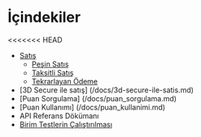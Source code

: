 # İçindekiler
<<<<<<< HEAD
* [Satış](/docs/satis.md)
    * [Peşin Satış](docs/satis.md#pesin-satis)
    * [Taksitli Satış](/docs/satis.md#taksitli-satis)
    * [Tekrarlayan Ödeme](/docs/satis.md#tekrarlayan-odeme)
* [3D Secure ile satış] (/docs/3d-secure-ile-satis.md)
* [Puan Sorgulama] (/docs/puan_sorgulama.md)
* [Puan Kullanımı] (/docs/puan_kullanimi.md)
* API Referans Dökümanı
* [Birim Testlerin Çalıştırılması](/docs/birim_testlerin_calistirilmasi.md)
